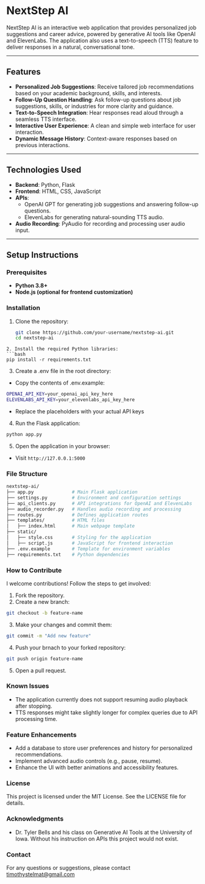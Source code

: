 # **NextStep AI**

NextStep AI is an interactive web application that provides personalized job suggestions and career advice, powered by generative AI tools like OpenAI and ElevenLabs. The application also uses a text-to-speech (TTS) feature to deliver responses in a natural, conversational tone.

---

## **Features**

- **Personalized Job Suggestions**: Receive tailored job recommendations based on your academic background, skills, and interests.
- **Follow-Up Question Handling**: Ask follow-up questions about job suggestions, skills, or industries for more clarity and guidance.
- **Text-to-Speech Integration**: Hear responses read aloud through a seamless TTS interface.
- **Interactive User Experience**: A clean and simple web interface for user interaction.
- **Dynamic Message History**: Context-aware responses based on previous interactions.

---

## **Technologies Used**

- **Backend**: Python, Flask
- **Frontend**: HTML, CSS, JavaScript
- **APIs**:
  - OpenAI GPT for generating job suggestions and answering follow-up questions.
  - ElevenLabs for generating natural-sounding TTS audio.
- **Audio Recording**: PyAudio for recording and processing user audio input.

---

## **Setup Instructions**

### Prerequisites

- **Python 3.8+**
- **Node.js (optional for frontend customization)**

### Installation

1. Clone the repository:
   ```bash
   git clone https://github.com/your-username/nextstep-ai.git
   cd nextstep-ai
  ```
2. Install the required Python libraries:
  ```bash
  pip install -r requirements.txt
  ```
3. Create a .env file in the root directory:
  - Copy the contents of .env.example:
  ```bash
  OPENAI_API_KEY=your_openai_api_key_here
  ELEVENLABS_API_KEY=your_elevenlabs_api_key_here
  ```
  - Replace the placeholders with your actual API keys
4. Run the Flask application:
  ```bash
  python app.py
  ```
5. Open the application in your browser:
  - Visit `http://127.0.0.1:5000`

### File Structure

```bash
nextstep-ai/
├── app.py              # Main Flask application
├── settings.py         # Environment and configuration settings
├── api_clients.py      # API integrations for OpenAI and ElevenLabs
├── audio_recorder.py   # Handles audio recording and processing
├── routes.py           # Defines application routes
├── templates/          # HTML files
│   ├── index.html      # Main webpage template
├── static/
│   ├── style.css       # Styling for the application
│   ├── script.js       # JavaScript for frontend interaction
├── .env.example        # Template for environment variables
├── requirements.txt    # Python dependencies
```

### How to Contribute

I welcome contributions! Follow the steps to get involved:

1. Fork the repository.
2. Create a new branch:
```bash
git checkout -b feature-name
```
3. Make your changes and commit them:
```bash
git commit -m "Add new feature"
```
4. Push your brnach to your forked repository:
```bash
git push origin feature-name
```
5. Open a pull request.

### Known Issues
- The application currently does not support resuming audio playback after stopping.
- TTS responses might take slightly longer for complex queries due to API processing time.

### Feature Enhancements
- Add a database to store user preferences and history for personalized recommendations.
- Implement advanced audio controls (e.g., pause, resume).
- Enhance the UI with better animations and accessibility features.

### License
This project is licensed under the MIT License. See the LICENSE file for details.

### Acknowledgments
- Dr. Tyler Bells and his class on Generative AI Tools at the University of Iowa. Without his instruction on APIs this project would not exist.

### Contact
For any questions or suggestions, please contact timothystelmat@gmail.com